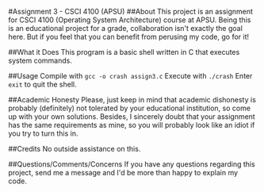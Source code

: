 #Assignment 3 - CSCI 4100 (APSU)
##About
This project is an assignment for CSCI 4100 (Operating System Architecture) course at APSU. Being this is an educational project for a grade, collaboration isn't exactly the goal here. But if you feel that you can benefit from perusing my code, go for it! 

##What it Does
This program is a basic shell written in C that executes system commands.

##Usage
Compile with `gcc -o crash assign3.c`
Execute with `./crash`
Enter `exit` to quit the shell.

##Academic Honesty
Please, just keep in mind that academic dishonesty is probably (definitely) not tolerated by your educational institution, so come up with your own solutions. Besides, I sincerely doubt that your assignment has the same requirements as mine, so you will probably look like an idiot if you try to turn this in.

##Credits
No outside assistance on this.

##Questions/Comments/Concerns
If you have any questions regarding this project, send me a message and I'd be more than happy to explain my code.

